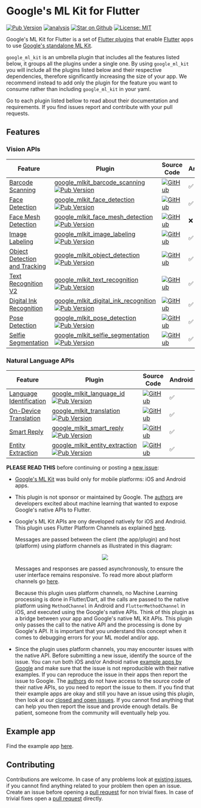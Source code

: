 # Google's ML Kit for Flutter

[![Pub Version](https://img.shields.io/pub/v/google_ml_kit)](https://pub.dev/packages/google_ml_kit)
[![analysis](https://github.com/flutter-ml/google_ml_kit_flutter/actions/workflows/flutter.yml/badge.svg)](https://github.com/flutter-ml/google_ml_kit_flutter/actions)
[![Star on Github](https://img.shields.io/github/stars/flutter-ml/google_ml_kit_flutter.svg?style=flat&logo=github&colorB=deeppink&label=stars)](https://github.com/flutter-ml/google_ml_kit_flutter)
[![License: MIT](https://img.shields.io/badge/license-MIT-purple.svg)](https://opensource.org/licenses/MIT)

Google's ML Kit for Flutter is a set of [Flutter plugins](https://flutter.io/platform-plugins/) that enable [Flutter](https://flutter.dev) apps to use [Google's standalone ML Kit](https://developers.google.com/ml-kit).

`google_ml_kit` is an umbrella plugin that includes all the features listed below, it groups all the plugins under a single one. By using `google_ml_kit` you will include all the plugins listed below and their respective dependencies, therefore significantly increasing the size of your app. We recommend instead to add only the plugin for the feature you want to consume rather than including `google_ml_kit` in your yaml.

Go to each plugin listed bellow to read about their documentation and requirements. If you find issues report and contribute with your pull requests.

## Features

### Vision APIs

| Feature                                                                                        | Plugin                                                                                                                                                                                                                                                       | Source Code                                                                                                                                                                                                                   | Android | iOS |
|------------------------------------------------------------------------------------------------|--------------------------------------------------------------------------------------------------------------------------------------------------------------------------------------------------------------------------------------------------------------|-------------------------------------------------------------------------------------------------------------------------------------------------------------------------------------------------------------------------------|--------|----|
| [Barcode Scanning](https://developers.google.com/ml-kit/vision/barcode-scanning)               | [google\_mlkit\_barcode\_scanning](https://pub.dev/packages/google_mlkit_barcode_scanning) [![Pub Version](https://img.shields.io/pub/v/google_mlkit_barcode_scanning)](https://pub.dev/packages/google_mlkit_barcode_scanning)                              | [![GitHub](https://img.shields.io/badge/github-%23121011.svg?style=for-the-badge&logo=github&logoColor=white)](https://github.com/flutter-ml/google_ml_kit_flutter/tree/master/packages/google_mlkit_barcode_scanning)        | ✅ | ✅ |
| [Face Detection](https://developers.google.com/ml-kit/vision/face-detection)                   | [google\_mlkit\_face\_detection](https://pub.dev/packages/google_mlkit_face_detection) [![Pub Version](https://img.shields.io/pub/v/google_mlkit_face_detection)](https://pub.dev/packages/google_mlkit_face_detection)                                      | [![GitHub](https://img.shields.io/badge/github-%23121011.svg?style=for-the-badge&logo=github&logoColor=white)](https://github.com/flutter-ml/google_ml_kit_flutter/tree/master/packages/google_mlkit_face_detection)          | ✅ | ✅ |
| [Face Mesh Detection](https://developers.google.com/ml-kit/vision/face-mesh-detection)         | [google\_mlkit\_face\_mesh\_detection](https://pub.dev/packages/google_mlkit_face_mesh_detection) [![Pub Version](https://img.shields.io/pub/v/google_mlkit_face_mesh_detection)](https://pub.dev/packages/google_mlkit_face_mesh_detection)                 | [![GitHub](https://img.shields.io/badge/github-%23121011.svg?style=for-the-badge&logo=github&logoColor=white)](https://github.com/flutter-ml/google_ml_kit_flutter/tree/master/packages/google_mlkit_face_mesh_detection)     | ❌ | ❌ |
| [Image Labeling](https://developers.google.com/ml-kit/vision/image-labeling)                   | [google\_mlkit\_image\_labeling](https://pub.dev/packages/google_mlkit_image_labeling) [![Pub Version](https://img.shields.io/pub/v/google_mlkit_image_labeling)](https://pub.dev/packages/google_mlkit_image_labeling)                                      | [![GitHub](https://img.shields.io/badge/github-%23121011.svg?style=for-the-badge&logo=github&logoColor=white)](https://github.com/flutter-ml/google_ml_kit_flutter/tree/master/packages/google_mlkit_image_labeling)          | ✅ | ✅ |
| [Object Detection and Tracking](https://developers.google.com/ml-kit/vision/object-detection)  | [google\_mlkit\_object\_detection](https://pub.dev/packages/google_mlkit_object_detection) [![Pub Version](https://img.shields.io/pub/v/google_mlkit_object_detection)](https://pub.dev/packages/google_mlkit_object_detection)                              | [![GitHub](https://img.shields.io/badge/github-%23121011.svg?style=for-the-badge&logo=github&logoColor=white)](https://github.com/flutter-ml/google_ml_kit_flutter/tree/master/packages/google_mlkit_object_detection)        | ✅ | ✅ |
| [Text Recognition V2](https://developers.google.com/ml-kit/vision/text-recognition/v2)         | [google\_mlkit\_text\_recognition](https://pub.dev/packages/google_mlkit_text_recognition) [![Pub Version](https://img.shields.io/pub/v/google_mlkit_text_recognition)](https://pub.dev/packages/google_mlkit_text_recognition)                              | [![GitHub](https://img.shields.io/badge/github-%23121011.svg?style=for-the-badge&logo=github&logoColor=white)](https://github.com/flutter-ml/google_ml_kit_flutter/tree/master/packages/google_mlkit_text_recognition)        | ✅ | ✅ |
| [Digital Ink Recognition](https://developers.google.com/ml-kit/vision/digital-ink-recognition) | [google\_mlkit\_digital\_ink\_recognition](https://pub.dev/packages/google_mlkit_digital_ink_recognition) [![Pub Version](https://img.shields.io/pub/v/google_mlkit_digital_ink_recognition)](https://pub.dev/packages/google_mlkit_digital_ink_recognition) | [![GitHub](https://img.shields.io/badge/github-%23121011.svg?style=for-the-badge&logo=github&logoColor=white)](https://github.com/flutter-ml/google_ml_kit_flutter/tree/master/packages/google_mlkit_digital_ink_recognition) | ✅ | ✅ |
| [Pose Detection](https://developers.google.com/ml-kit/vision/pose-detection)                   | [google\_mlkit\_pose\_detection](https://pub.dev/packages/google_mlkit_pose_detection) [![Pub Version](https://img.shields.io/pub/v/google_mlkit_pose_detection)](https://pub.dev/packages/google_mlkit_pose_detection)                                      | [![GitHub](https://img.shields.io/badge/github-%23121011.svg?style=for-the-badge&logo=github&logoColor=white)](https://github.com/flutter-ml/google_ml_kit_flutter/tree/master/packages/google_mlkit_pose_detection)          | ✅ | ✅ |
| [Selfie Segmentation](https://developers.google.com/ml-kit/vision/selfie-segmentation)         | [google\_mlkit\_selfie\_segmentation](https://pub.dev/packages/google_mlkit_selfie_segmentation) [![Pub Version](https://img.shields.io/pub/v/google_mlkit_selfie_segmentation)](https://pub.dev/packages/google_mlkit_selfie_segmentation)                  | [![GitHub](https://img.shields.io/badge/github-%23121011.svg?style=for-the-badge&logo=github&logoColor=white)](https://github.com/flutter-ml/google_ml_kit_flutter/tree/master/packages/google_mlkit_selfie_segmentation)     | ✅ | ✅ |

### Natural Language APIs

| Feature                                                                                       | Plugin | Source Code| Android | iOS |
|-----------------------------------------------------------------------------------------------|--------|------------|---------|-----|
|[Language Identification](https://developers.google.com/ml-kit/language/identification)        | [google\_mlkit\_language\_id](https://pub.dev/packages/google_mlkit_language_id) [![Pub Version](https://img.shields.io/pub/v/google_mlkit_language_id)](https://pub.dev/packages/google_mlkit_language_id)                                                    | [![GitHub](https://img.shields.io/badge/github-%23121011.svg?style=for-the-badge&logo=github&logoColor=white)](https://github.com/flutter-ml/google_ml_kit_flutter/tree/master/packages/google_mlkit_language_id)                | ✅ | ✅ |
|[On-Device Translation](https://developers.google.com/ml-kit/language/translation)             | [google\_mlkit\_translation](https://pub.dev/packages/google_mlkit_translation) [![Pub Version](https://img.shields.io/pub/v/google_mlkit_translation)](https://pub.dev/packages/google_mlkit_translation)                                                     | [![GitHub](https://img.shields.io/badge/github-%23121011.svg?style=for-the-badge&logo=github&logoColor=white)](https://github.com/flutter-ml/google_ml_kit_flutter/tree/master/packages/google_mlkit_translation)                | ✅ | ✅ |
|[Smart Reply](https://developers.google.com/ml-kit/language/smart-reply)                       | [google\_mlkit\_smart\_reply](https://pub.dev/packages/google_mlkit_smart_reply) [![Pub Version](https://img.shields.io/pub/v/google_mlkit_smart_reply)](https://pub.dev/packages/google_mlkit_smart_reply)                                                    | [![GitHub](https://img.shields.io/badge/github-%23121011.svg?style=for-the-badge&logo=github&logoColor=white)](https://github.com/flutter-ml/google_ml_kit_flutter/tree/master/packages/google_mlkit_smart_reply)                | ✅ | ✅ |
|[Entity Extraction](https://developers.google.com/ml-kit/language/entity-extraction)           | [google\_mlkit\_entity\_extraction](https://pub.dev/packages/google_mlkit_entity_extraction) [![Pub Version](https://img.shields.io/pub/v/google_mlkit_entity_extraction)](https://pub.dev/packages/google_mlkit_entity_extraction)                            | [![GitHub](https://img.shields.io/badge/github-%23121011.svg?style=for-the-badge&logo=github&logoColor=white)](https://github.com/flutter-ml/google_ml_kit_flutter/tree/master/packages/google_mlkit_entity_extraction)          | ✅ | ✅ |

**PLEASE READ THIS** before continuing or posting a [new issue](https://github.com/flutter-ml/google_ml_kit_flutter/issues):

- [Google's ML Kit](https://developers.google.com/ml-kit) was build only for mobile platforms: iOS and Android apps.

- This plugin is not sponsor or maintained by Google. The [authors](https://github.com/flutter-ml/google_ml_kit_flutter/blob/master/AUTHORS) are developers excited about machine learning that wanted to expose Google's native APIs to Flutter.

- Google's ML Kit APIs are ony developed natively for iOS and Android. This plugin uses Flutter Platform Channels as explained [here](https://docs.flutter.dev/development/platform-integration/platform-channels).

  Messages are passed between the client (the app/plugin) and host (platform) using platform channels as illustrated in this diagram:

  <p align="center" width="100%">
    <img src="https://docs.flutter.dev/assets/images/docs/PlatformChannels.png"> 
  </p>

  Messages and responses are passed asynchronously, to ensure the user interface remains responsive. To read more about platform channels go [here](https://docs.flutter.dev/development/platform-integration/platform-channels).

  Because this plugin uses platform channels, no Machine Learning processing is done in Flutter/Dart, all the calls are passed to the native platform using `MethodChannel` in Android and `FlutterMethodChannel` in iOS, and executed using the Google's native APIs. Think of this plugin as a bridge between your app and Google's native ML Kit APIs. This plugin only passes the call to the native API and the processing is done by Google's API. It is important that you understand this concept when it comes to debugging errors for your ML model and/or app.

- Since the plugin uses platform channels, you may encounter issues with the native API. Before submitting a new issue, identify the source of the issue. You can run both iOS and/or Android native [example apps by Google](https://github.com/googlesamples/mlkit) and make sure that the issue is not reproducible with their native examples. If you can reproduce the issue in their apps then report the issue to Google. The [authors](https://github.com/flutter-ml/google_ml_kit_flutter/blob/master/AUTHORS) do not have access to the source code of their native APIs, so you need to report the issue to them. If you find that their example apps are okay and still you have an issue using this plugin, then look at our [closed and open issues](https://github.com/flutter-ml/google_ml_kit_flutter/issues). If you cannot find anything that can help you then report the issue and provide enough details. Be patient, someone from the community will eventually help you.

## Example app

Find the example app [here](https://github.com/flutter-ml/google_ml_kit_flutter/tree/master/packages/example).

## Contributing

Contributions are welcome.
In case of any problems look at [existing issues](https://github.com/flutter-ml/google_ml_kit_flutter/issues), if you cannot find anything related to your problem then open an issue.
Create an issue before opening a [pull request](https://github.com/flutter-ml/google_ml_kit_flutter/pulls) for non trivial fixes.
In case of trivial fixes open a [pull request](https://github.com/flutter-ml/google_ml_kit_flutter/pulls) directly.
